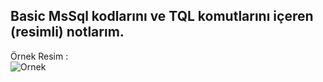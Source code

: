 ## Basic MsSql kodlarını ve TQL komutlarını içeren (resimli) notlarım. <br/>
Örnek Resim : <br/>
![Ornek](https://github.com/dyedefRa/--SQL-Basic-Calismalarim-Resimli/blob/master/SQL-Resim/%2B%20Constraint/%E2%82%AC23-ALL%20CONSTRAINT-DEFAULT%2CCHECK%2CPRIMARY-FOREIGN%20KEY.png)
